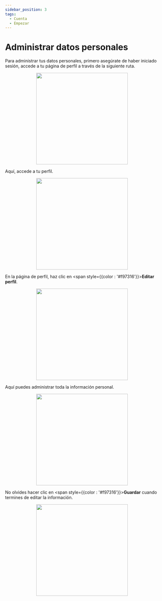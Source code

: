 ```yaml
---
sidebar_position: 3
tags:
  - Cuenta
  - Empezar
---
```


# Administrar datos personales

Para administrar tus datos personales, primero asegúrate de haber iniciado sesión, accede a tu página de perfil a través de la siguiente ruta.

<p align="center">
  <img src="/img/create-account/menu-button.png" width="300" />
</p>

Aquí, accede a tu perfil.

<p align="center">
  <img src="/img/manage-personal-data/profile.png" width="300" />
</p>

En la página de perfil, haz clic en <span style={{color : '#f97316'}}>**Editar perfil**</span>.

<p align="center">
  <img src="/img/manage-personal-data/edit-profile.png" width="300" />
</p>

Aquí puedes administrar toda la información personal.

<p align="center">
  <img src="/img/manage-personal-data/edit-profile-2.png" width="300" />
</p>

No olvides hacer clic en <span style={{color : '#f97316'}}>**Guardar**</span> cuando termines de editar la información.






<p align="center">
  <img src="/img/manage-personal-data/profile-save.png" width="300" />
</p>
